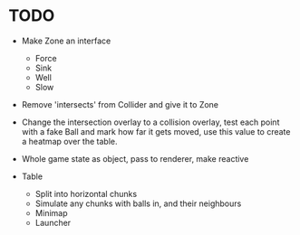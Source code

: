
# TODO

- Make Zone an interface
  - Force
  - Sink
  - Well
  - Slow
- Remove 'intersects' from Collider and give it to Zone
- Change the intersection overlay to a collision overlay, test
  each point with a fake Ball and mark how far it gets moved,
  use this value to create a heatmap over the table.

- Whole game state as object, pass to renderer, make reactive

- Table
  - Split into horizontal chunks
  - Simulate any chunks with balls in, and their neighbours
  - Minimap
  - Launcher

